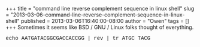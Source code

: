 +++
title = "command line reverse complement sequence in linux shell"
slug = "2013-03-06-command-line-reverse-complement-sequence-in-linux-shell"
published = 2013-03-06T16:40:00-08:00
author = "Owen"
tags = []
+++
Sometimes it seems like BSD / GNU / Linux folks thought of everything.  
  
<span style="font-family: Courier New, Courier, monospace;">echo
AATGATACGGCGACCACCGG | rev | tr ATGC TACG</span>
